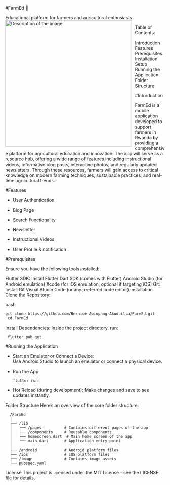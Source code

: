 #FarmEd 🌱

Educational platform for farmers and agricultural enthusiasts
<img src="https://github.com/user-attachments/assets/9a2cf578-a137-45a7-8124-853b4eeddd19" alt="Description of the image" width="400" style="float:left; margin-right: 10px;"/>

Table of Contents:

Introduction
Features
Prerequisites
Installation
Setup
Running the Application
Folder Structure


#Introduction

FarmEd is a mobile application developed to support farmers in Rwanda by providing a comprehensive platform for agricultural education and innovation. The app will serve as a resource hub, offering a wide range of features including instructional videos, informative blog posts, interactive photos, and regularly updated newsletters. Through these resources, farmers will gain access to critical knowledge on modern farming techniques, sustainable practices, and real-time agricultural trends.

#Features
- User Authentication
  
- Blog Page
  
- Search Functionality

- Newsletter

- Instructional Videos

- User Profile & notification



#Prerequisites

Ensure you have the following tools installed:

Flutter SDK: Install Flutter
Dart SDK (comes with Flutter)
Android Studio (for Android emulation)
Xcode (for iOS emulation, optional if targeting iOS)
Git: Install Git
Visual Studio Code (or any preferred code editor)
Installation
Clone the Repository:

bash

    git clone https://github.com/Bernice-Awinpang-Akudbilla/FarmEd.git  
     cd FarmEd
Install Dependencies:
Inside the project directory, run:

     flutter pub get

#Running the Application<br>

- Start an Emulator or Connect a Device:<br>
Use Android Studio to launch an emulator or connect a physical device.<br>

- Run the App:<br>

      flutter run
  
- Hot Reload (during development):
Make changes and save to see updates instantly.

Folder Structure
Here’s an overview of the core folder structure:

      /FarmEd
      │
      ├── /lib
      │   ├── /pages          # Contains different pages of the app
      │   ├── /components     # Reusable components
      │   ├── homescreen.dart  # Main home screen of the app
      │   └── main.dart       # Application entry point
      │
      ├── /android            # Android platform files
      ├── /ios                # iOS platform files
      ├── /image              # Contains image assets
      └── pubspec.yaml        


License
This project is licensed under the MIT License - see the LICENSE file for details.

